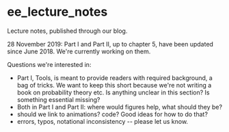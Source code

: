 # ee_lecture_notes
Lecture notes, published through our blog.

28 November 2019:
Part I and Part II, up to chapter 5, have been updated since June 2018. 
We're currently working on them.

Questions we're interested in: 
* Part I, Tools, is meant to provide readers with required background, a bag of tricks. We want to keep this short because we're not writing a book on probability theory etc. 
Is anything unclear in this section? Is something essential missing?
* Both in Part I and Part II: where would figures help, what should they be?
* should we link to animations? code? Good ideas for how to do that?
* errors, typos, notational inconsistency -- please let us know.
